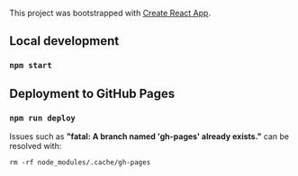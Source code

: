 This project was bootstrapped with [Create React App](https://github.com/facebook/create-react-app).

## Local development

### `npm start`

## Deployment to GitHub Pages

### `npm run deploy`

Issues such as **"fatal: A branch named 'gh-pages' already exists."** can be resolved with:

`rm -rf node_modules/.cache/gh-pages`
